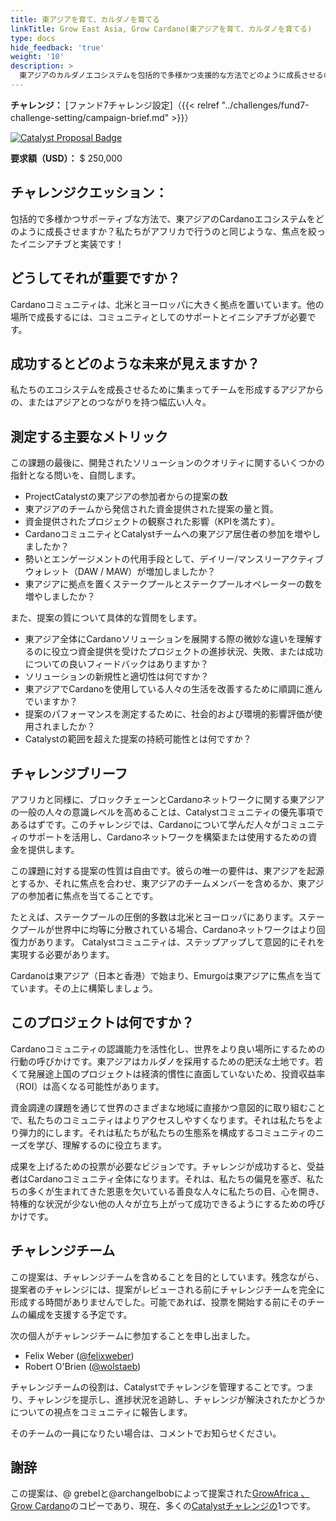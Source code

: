 ```yaml
---
title: 東アジアを育て、カルダノを育てる
linkTitle: Grow East Asia, Grow Cardano(東アジアを育て、カルダノを育てる)
type: docs
hide_feedback: 'true'
weight: '10'
description: >
  東アジアのカルダノエコシステムを包括的で多様かつ支援的な方法でどのように成長させるのでしょうか。私たちがアフリカで行うのと同じように、焦点を絞ったイニシアチブと実装！
---
```


**チャレンジ：** [ファンド7チャレンジ設定]（{{< relref "../challenges/fund7-challenge-setting/campaign-brief.md" >}}）

[![Catalyst Proposal Badge](https://img.shields.io/badge/Proposal-Catalyst-blue)](https://cardano.ideascale.com/a/dtd/Grow-Southeast-Asia-Grow-Cardano/367250-48088)

**要求額（USD）：** $ 250,000

## チャレンジクエッション：

包括的で多様かつサポーティブな方法で、東アジアのCardanoエコシステムをどのように成長させますか？私たちがアフリカで行うのと同じような、焦点を絞ったイニシアチブと実装です！

## どうしてそれが重要ですか？

Cardanoコミュニティは、北米とヨーロッパに大きく拠点を置いています。他の場所で成長するには、コミュニティとしてのサポートとイニシアチブが必要です。

## 成功するとどのような未来が見えますか？

私たちのエコシステムを成長させるために集まってチームを形成するアジアからの、またはアジアとのつながりを持つ幅広い人々。

## 測定する主要なメトリック

この課題の最後に、開発されたソリューションのクオリティに関するいくつかの指針となる問いを、自問します。

- ProjectCatalystの東アジアの参加者からの提案の数
- 東アジアのチームから発信された資金提供された提案の量と質。
- 資金提供されたプロジェクトの観察された影響（KPIを満たす）。
- CardanoコミュニティとCatalystチームへの東アジア居住者の参加を増やしましたか？
- 勢いとエンゲージメントの代用手段として、デイリー/マンスリーアクティブウォレット（DAW / MAW）が増加しましたか？
- 東アジアに拠点を置くステークプールとステークプールオペレーターの数を増やしましたか？

また、提案の質について具体的な質問をします。

- 東アジア全体にCardanoソリューションを展開する際の微妙な違いを理解するのに役立つ資金提供を受けたプロジェクトの進捗状況、失敗、または成功についての良いフィードバックはありますか？
- ソリューションの新規性と適切性は何ですか？
- 東アジアでCardanoを使用している人々の生活を改善するために順調に進んでいますか？
- 提案のパフォーマンスを測定するために、社会的および環境的影響評価が使用されましたか？
- Catalystの範囲を超えた提案の持続可能性とは何ですか？

## チャレンジブリーフ

アフリカと同様に、ブロックチェーンとCardanoネットワークに関する東アジアの一般の人々の意識レベルを高めることは、Catalystコミュニティの優先事項であるはずです。このチャレンジでは、Cardanoについて学んだ人々がコミュニティのサポートを活用し、Cardanoネットワークを構築または使用するための資金を提供します。

この課題に対する提案の性質は自由です。彼らの唯一の要件は、東アジアを起源とするか、それに焦点を合わせ、東アジアのチームメンバーを含めるか、東アジアの参加者に焦点を当てることです。

たとえば、ステークプールの圧倒的多数は北米とヨーロッパにあります。ステークプールが世界中に均等に分散されている場合、Cardanoネットワークはより回復力があります。 Catalystコミュニティは、ステップアップして意図的にそれを実現する必要があります。

Cardanoは東アジア（日本と香港）で始まり、Emurgoは東アジアに焦点を当てています。その上に構築しましょう。

## このプロジェクトは何ですか？

Cardanoコミュニティの認識能力を活性化し、世界をより良い場所にするための行動の呼びかけです。東アジアはカルダノを採用するための肥沃な土地です。若くて発展途上国のプロジェクトは経済的慣性に直面していないため、投資収益率（ROI）は高くなる可能性があります。

資金調達の課題を通じて世界のさまざまな地域に直接かつ意図的に取り組むことで、私たちのコミュニティはよりアクセスしやすくなります。それは私たちをより弾力的にします。それは私たちが私たちの生態系を構成するコミュニティのニーズを学び、理解するのに役立ちます。

成果を上げるための投票が必要なビジョンです。チャレンジが成功すると、受益者はCardanoコミュニティ全体になります。それは、私たちの偏見を塞ぎ、私たちの多くが生まれてきた恩恵を欠いている善良な人々に私たちの目、心を開き、特権的な状況が少ない他の人々が立ち上がって成功できるようにするための呼びかけです。

## チャレンジチーム

この提案は、チャレンジチームを含めることを目的としています。残念ながら、提案者のチャレンジには、提案がレビューされる前にチャレンジチームを完全に形成する時間がありませんでした。可能であれば、投票を開始する前にそのチームの編成を支援する予定です。

次の個人がチャレンジチームに参加することを申し出ました。

- Felix Weber ([@felixweber](https://cardano.ideascale.com/a/pmd/3077912-48088?))
- Robert O'Brien ([@wolstaeb](https://cardano.ideascale.com/a/pmd/3056857-48088?))

チャレンジチームの役割は、Catalystでチャレンジを管理することです。つまり、チャレンジを提示し、進捗状況を追跡し、チャレンジが解決されたかどうかについての視点をコミュニティに報告します。

そのチームの一員になりたい場合は、コメントでお知らせください。

## 謝辞

この提案は、@ grebelと@archangelbobによって提案された[GrowAfrica 、Grow Cardano](https://cardano.ideascale.com/a/dtd/Grow-Africa-Grow-Cardano/333079-48088)のコピーであり、現在、多くの[Catalystチャレンジの](https://cardano.ideascale.com/a/campaign-home/26108)1つです。
